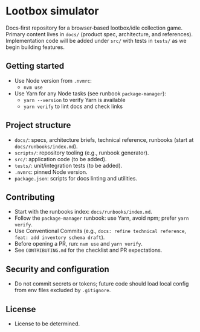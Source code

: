 # Lootbox simulator

Docs‑first repository for a browser‑based lootbox/idle collection game. Primary content lives
in `docs/` (product spec, architecture, and references). Implementation code will be added under
`src/` with tests in `tests/` as we begin building features.

## Getting started

- Use Node version from `.nvmrc`:
  - `nvm use`
- Use Yarn for any Node tasks (see runbook `package-manager`):
  - `yarn --version` to verify Yarn is available
  - `yarn verify` to lint docs and check links

## Project structure

- `docs/`: specs, architecture briefs, technical reference, runbooks (start at
  `docs/runbooks/index.md`).
- `scripts/`: repository tooling (e.g., runbook generator).
- `src/`: application code (to be added).
- `tests/`: unit/integration tests (to be added).
- `.nvmrc`: pinned Node version.
- `package.json`: scripts for docs linting and utilities.

## Contributing

- Start with the runbooks index: `docs/runbooks/index.md`.
- Follow the `package-manager` runbook: use Yarn, avoid npm; prefer `yarn verify`.
- Use Conventional Commits (e.g., `docs: refine technical reference`,
  `feat: add inventory schema draft`).
- Before opening a PR, run: `nvm use` and `yarn verify`.
- See `CONTRIBUTING.md` for the checklist and PR expectations.

## Security and configuration

- Do not commit secrets or tokens; future code should load local config from env files excluded by
  `.gitignore`.

## License

- License to be determined.
